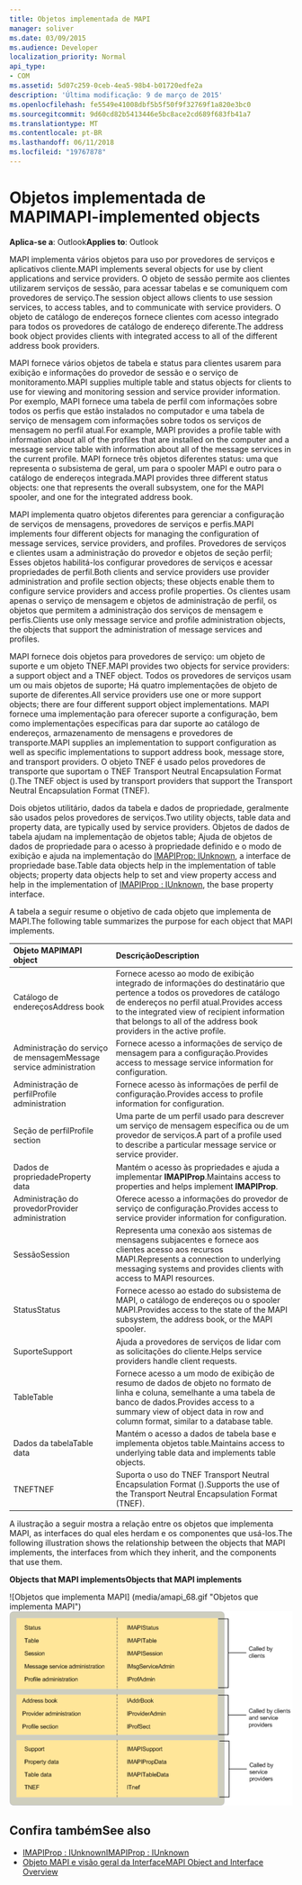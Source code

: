```yaml
---
title: Objetos implementada de MAPI
manager: soliver
ms.date: 03/09/2015
ms.audience: Developer
localization_priority: Normal
api_type:
- COM
ms.assetid: 5d07c259-0ceb-4ea5-98b4-b01720edfe2a
description: 'Última modificação: 9 de março de 2015'
ms.openlocfilehash: fe5549e41008dbf5b5f50f9f32769f1a820e3bc0
ms.sourcegitcommit: 9d60cd82b5413446e5bc8ace2cd689f683fb41a7
ms.translationtype: MT
ms.contentlocale: pt-BR
ms.lasthandoff: 06/11/2018
ms.locfileid: "19767878"
---
```

# <a name="mapi-implemented-objects"></a><span data-ttu-id="6aee5-103">Objetos implementada de MAPI</span><span class="sxs-lookup"><span data-stu-id="6aee5-103">MAPI-implemented objects</span></span>
  
<span data-ttu-id="6aee5-104">**Aplica-se a**: Outlook</span><span class="sxs-lookup"><span data-stu-id="6aee5-104">**Applies to**: Outlook</span></span> 
  
<span data-ttu-id="6aee5-105">MAPI implementa vários objetos para uso por provedores de serviços e aplicativos cliente.</span><span class="sxs-lookup"><span data-stu-id="6aee5-105">MAPI implements several objects for use by client applications and service providers.</span></span> <span data-ttu-id="6aee5-106">O objeto de sessão permite aos clientes utilizarem serviços de sessão, para acessar tabelas e se comuniquem com provedores de serviço.</span><span class="sxs-lookup"><span data-stu-id="6aee5-106">The session object allows clients to use session services, to access tables, and to communicate with service providers.</span></span> <span data-ttu-id="6aee5-107">O objeto de catálogo de endereços fornece clientes com acesso integrado para todos os provedores de catálogo de endereço diferente.</span><span class="sxs-lookup"><span data-stu-id="6aee5-107">The address book object provides clients with integrated access to all of the different address book providers.</span></span> 
  
<span data-ttu-id="6aee5-108">MAPI fornece vários objetos de tabela e status para clientes usarem para exibição e informações do provedor de sessão e o serviço de monitoramento.</span><span class="sxs-lookup"><span data-stu-id="6aee5-108">MAPI supplies multiple table and status objects for clients to use for viewing and monitoring session and service provider information.</span></span> <span data-ttu-id="6aee5-109">Por exemplo, MAPI fornece uma tabela de perfil com informações sobre todos os perfis que estão instalados no computador e uma tabela de serviço de mensagem com informações sobre todos os serviços de mensagem no perfil atual.</span><span class="sxs-lookup"><span data-stu-id="6aee5-109">For example, MAPI provides a profile table with information about all of the profiles that are installed on the computer and a message service table with information about all of the message services in the current profile.</span></span> <span data-ttu-id="6aee5-110">MAPI fornece três objetos diferentes status: uma que representa o subsistema de geral, um para o spooler MAPI e outro para o catálogo de endereços integrada.</span><span class="sxs-lookup"><span data-stu-id="6aee5-110">MAPI provides three different status objects: one that represents the overall subsystem, one for the MAPI spooler, and one for the integrated address book.</span></span> 
  
<span data-ttu-id="6aee5-111">MAPI implementa quatro objetos diferentes para gerenciar a configuração de serviços de mensagens, provedores de serviços e perfis.</span><span class="sxs-lookup"><span data-stu-id="6aee5-111">MAPI implements four different objects for managing the configuration of message services, service providers, and profiles.</span></span> <span data-ttu-id="6aee5-112">Provedores de serviços e clientes usam a administração do provedor e objetos de seção perfil; Esses objetos habilitá-los configurar provedores de serviços e acessar propriedades de perfil.</span><span class="sxs-lookup"><span data-stu-id="6aee5-112">Both clients and service providers use provider administration and profile section objects; these objects enable them to configure service providers and access profile properties.</span></span> <span data-ttu-id="6aee5-113">Os clientes usam apenas o serviço de mensagem e objetos de administração de perfil, os objetos que permitem a administração dos serviços de mensagem e perfis.</span><span class="sxs-lookup"><span data-stu-id="6aee5-113">Clients use only message service and profile administration objects, the objects that support the administration of message services and profiles.</span></span> 
  
<span data-ttu-id="6aee5-114">MAPI fornece dois objetos para provedores de serviço: um objeto de suporte e um objeto TNEF.</span><span class="sxs-lookup"><span data-stu-id="6aee5-114">MAPI provides two objects for service providers: a support object and a TNEF object.</span></span> <span data-ttu-id="6aee5-115">Todos os provedores de serviços usam um ou mais objetos de suporte; Há quatro implementações de objeto de suporte de diferentes.</span><span class="sxs-lookup"><span data-stu-id="6aee5-115">All service providers use one or more support objects; there are four different support object implementations.</span></span> <span data-ttu-id="6aee5-116">MAPI fornece uma implementação para oferecer suporte a configuração, bem como implementações específicas para dar suporte ao catálogo de endereços, armazenamento de mensagens e provedores de transporte.</span><span class="sxs-lookup"><span data-stu-id="6aee5-116">MAPI supplies an implementation to support configuration as well as specific implementations to support address book, message store, and transport providers.</span></span> <span data-ttu-id="6aee5-117">O objeto TNEF é usado pelos provedores de transporte que suportam o TNEF Transport Neutral Encapsulation Format ().</span><span class="sxs-lookup"><span data-stu-id="6aee5-117">The TNEF object is used by transport providers that support the Transport Neutral Encapsulation Format (TNEF).</span></span>
  
<span data-ttu-id="6aee5-118">Dois objetos utilitário, dados da tabela e dados de propriedade, geralmente são usados pelos provedores de serviços.</span><span class="sxs-lookup"><span data-stu-id="6aee5-118">Two utility objects, table data and property data, are typically used by service providers.</span></span> <span data-ttu-id="6aee5-119">Objetos de dados de tabela ajudam na implementação de objetos table; Ajuda de objetos de dados de propriedade para o acesso à propriedade definido e o modo de exibição e ajuda na implementação do [IMAPIProp: IUnknown](imapipropiunknown.md), a interface de propriedade base.</span><span class="sxs-lookup"><span data-stu-id="6aee5-119">Table data objects help in the implementation of table objects; property data objects help to set and view property access and help in the implementation of [IMAPIProp : IUnknown](imapipropiunknown.md), the base property interface.</span></span> 
  
<span data-ttu-id="6aee5-120">A tabela a seguir resume o objetivo de cada objeto que implementa de MAPI.</span><span class="sxs-lookup"><span data-stu-id="6aee5-120">The following table summarizes the purpose for each object that MAPI implements.</span></span>
  
|<span data-ttu-id="6aee5-121">**Objeto MAPI**</span><span class="sxs-lookup"><span data-stu-id="6aee5-121">**MAPI object**</span></span>|<span data-ttu-id="6aee5-122">**Descrição**</span><span class="sxs-lookup"><span data-stu-id="6aee5-122">**Description**</span></span>|
|:-----|:-----|
|<span data-ttu-id="6aee5-123">Catálogo de endereços</span><span class="sxs-lookup"><span data-stu-id="6aee5-123">Address book</span></span>  <br/> |<span data-ttu-id="6aee5-124">Fornece acesso ao modo de exibição integrado de informações do destinatário que pertence a todos os provedores de catálogo de endereços no perfil atual.</span><span class="sxs-lookup"><span data-stu-id="6aee5-124">Provides access to the integrated view of recipient information that belongs to all of the address book providers in the active profile.</span></span>  <br/> |
|<span data-ttu-id="6aee5-125">Administração do serviço de mensagem</span><span class="sxs-lookup"><span data-stu-id="6aee5-125">Message service administration</span></span>  <br/> |<span data-ttu-id="6aee5-126">Fornece acesso a informações de serviço de mensagem para a configuração.</span><span class="sxs-lookup"><span data-stu-id="6aee5-126">Provides access to message service information for configuration.</span></span>  <br/> |
|<span data-ttu-id="6aee5-127">Administração de perfil</span><span class="sxs-lookup"><span data-stu-id="6aee5-127">Profile administration</span></span>  <br/> |<span data-ttu-id="6aee5-128">Fornece acesso às informações de perfil de configuração.</span><span class="sxs-lookup"><span data-stu-id="6aee5-128">Provides access to profile information for configuration.</span></span>  <br/> |
|<span data-ttu-id="6aee5-129">Seção de perfil</span><span class="sxs-lookup"><span data-stu-id="6aee5-129">Profile section</span></span>  <br/> |<span data-ttu-id="6aee5-130">Uma parte de um perfil usado para descrever um serviço de mensagem específica ou de um provedor de serviços.</span><span class="sxs-lookup"><span data-stu-id="6aee5-130">A part of a profile used to describe a particular message service or service provider.</span></span>  <br/> |
|<span data-ttu-id="6aee5-131">Dados de propriedade</span><span class="sxs-lookup"><span data-stu-id="6aee5-131">Property data</span></span>  <br/> |<span data-ttu-id="6aee5-132">Mantém o acesso às propriedades e ajuda a implementar **IMAPIProp**.</span><span class="sxs-lookup"><span data-stu-id="6aee5-132">Maintains access to properties and helps implement **IMAPIProp**.</span></span>  <br/> |
|<span data-ttu-id="6aee5-133">Administração do provedor</span><span class="sxs-lookup"><span data-stu-id="6aee5-133">Provider administration</span></span>  <br/> |<span data-ttu-id="6aee5-134">Oferece acesso a informações do provedor de serviço de configuração.</span><span class="sxs-lookup"><span data-stu-id="6aee5-134">Provides access to service provider information for configuration.</span></span>  <br/> |
|<span data-ttu-id="6aee5-135">Sessão</span><span class="sxs-lookup"><span data-stu-id="6aee5-135">Session</span></span>  <br/> |<span data-ttu-id="6aee5-136">Representa uma conexão aos sistemas de mensagens subjacentes e fornece aos clientes acesso aos recursos MAPI.</span><span class="sxs-lookup"><span data-stu-id="6aee5-136">Represents a connection to underlying messaging systems and provides clients with access to MAPI resources.</span></span>  <br/> |
|<span data-ttu-id="6aee5-137">Status</span><span class="sxs-lookup"><span data-stu-id="6aee5-137">Status</span></span>  <br/> |<span data-ttu-id="6aee5-138">Fornece acesso ao estado do subsistema de MAPI, o catálogo de endereços ou o spooler MAPI.</span><span class="sxs-lookup"><span data-stu-id="6aee5-138">Provides access to the state of the MAPI subsystem, the address book, or the MAPI spooler.</span></span>  <br/> |
|<span data-ttu-id="6aee5-139">Suporte</span><span class="sxs-lookup"><span data-stu-id="6aee5-139">Support</span></span>  <br/> |<span data-ttu-id="6aee5-140">Ajuda a provedores de serviços de lidar com as solicitações do cliente.</span><span class="sxs-lookup"><span data-stu-id="6aee5-140">Helps service providers handle client requests.</span></span>  <br/> |
|<span data-ttu-id="6aee5-141">Table</span><span class="sxs-lookup"><span data-stu-id="6aee5-141">Table</span></span>  <br/> |<span data-ttu-id="6aee5-142">Fornece acesso a um modo de exibição de resumo de dados de objeto no formato de linha e coluna, semelhante a uma tabela de banco de dados.</span><span class="sxs-lookup"><span data-stu-id="6aee5-142">Provides access to a summary view of object data in row and column format, similar to a database table.</span></span>  <br/> |
|<span data-ttu-id="6aee5-143">Dados da tabela</span><span class="sxs-lookup"><span data-stu-id="6aee5-143">Table data</span></span>  <br/> |<span data-ttu-id="6aee5-144">Mantém o acesso a dados de tabela base e implementa objetos table.</span><span class="sxs-lookup"><span data-stu-id="6aee5-144">Maintains access to underlying table data and implements table objects.</span></span>  <br/> |
|<span data-ttu-id="6aee5-145">TNEF</span><span class="sxs-lookup"><span data-stu-id="6aee5-145">TNEF</span></span>  <br/> |<span data-ttu-id="6aee5-146">Suporta o uso do TNEF Transport Neutral Encapsulation Format ().</span><span class="sxs-lookup"><span data-stu-id="6aee5-146">Supports the use of the Transport Neutral Encapsulation Format (TNEF).</span></span>  <br/> |
   
<span data-ttu-id="6aee5-147">A ilustração a seguir mostra a relação entre os objetos que implementa MAPI, as interfaces do qual eles herdam e os componentes que usá-los.</span><span class="sxs-lookup"><span data-stu-id="6aee5-147">The following illustration shows the relationship between the objects that MAPI implements, the interfaces from which they inherit, and the components that use them.</span></span> 
  
<span data-ttu-id="6aee5-148">**Objects that MAPI implements**</span><span class="sxs-lookup"><span data-stu-id="6aee5-148">**Objects that MAPI implements**</span></span>
  
<span data-ttu-id="6aee5-149">![Objetos que implementa MAPI] (media/amapi_68.gif "Objetos que implementa MAPI")</span><span class="sxs-lookup"><span data-stu-id="6aee5-149">![Objects that MAPI implements](media/amapi_68.gif "Objects that MAPI implements")</span></span>
  
## <a name="see-also"></a><span data-ttu-id="6aee5-150">Confira também</span><span class="sxs-lookup"><span data-stu-id="6aee5-150">See also</span></span>

- [<span data-ttu-id="6aee5-151">IMAPIProp : IUnknown</span><span class="sxs-lookup"><span data-stu-id="6aee5-151">IMAPIProp : IUnknown</span></span>](imapipropiunknown.md)
- [<span data-ttu-id="6aee5-152">Objeto MAPI e visão geral da Interface</span><span class="sxs-lookup"><span data-stu-id="6aee5-152">MAPI Object and Interface Overview</span></span>](mapi-object-and-interface-overview.md)

